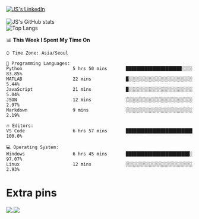
[![JS's LinkedIn](https://img.shields.io/badge/LinkedIn-blue?style=for-the-badge&logo=linkedin)](https://www.linkedin.com/in/jaeseung-lee-5a2a32139/) <br><br>
![JS's GitHub stats](https://github-readme-stats-tkxkd0159.vercel.app/api?username=tkxkd0159&hide=contribs,prs,stars,issues&show_icons=true&theme=react&include_all_commits=true)  
![Top Langs](https://github-readme-stats-tkxkd0159.vercel.app/api/top-langs/?username=tkxkd0159&layout=compact&hide=jupyter%20notebook,scss&langs_count=10)  

<!--START_SECTION:waka-->
📊 **This Week I Spent My Time On** 

```text
⌚︎ Time Zone: Asia/Seoul

💬 Programming Languages: 
Python                   5 hrs 50 mins       █████████████████████░░░░   83.85% 
MATLAB                   22 mins             █░░░░░░░░░░░░░░░░░░░░░░░░   5.44% 
JavaScript               21 mins             █░░░░░░░░░░░░░░░░░░░░░░░░   5.04% 
JSON                     12 mins             ░░░░░░░░░░░░░░░░░░░░░░░░░   2.97% 
Markdown                 9 mins              ░░░░░░░░░░░░░░░░░░░░░░░░░   2.19%

🔥 Editors: 
VS Code                  6 hrs 57 mins       █████████████████████████   100.0%

💻 Operating System: 
Windows                  6 hrs 45 mins       ████████████████████████░   97.07% 
Linux                    12 mins             ░░░░░░░░░░░░░░░░░░░░░░░░░   2.93%

```


<!--END_SECTION:waka-->
# Extra pins
<a href="https://github.com/tkxkd0159/TIL_CPP">
  <img align="center" src="https://github-readme-stats-tkxkd0159.vercel.app/api/pin/?username=tkxkd0159&repo=TIL_CPP&theme=react" />
</a>
<a href="https://github.com/tkxkd0159/dsalgo">
  <img align="center" src="https://github-readme-stats-tkxkd0159.vercel.app/api/pin/?username=tkxkd0159&repo=dsalgo&theme=react" />
</a>

<!---
- 🔭 I’m currently working on ...
- 🌱 I’m currently learning blockchain and distributed network
- 👯 I’m looking to collaborate on ...
- 🤔 I’m looking for help with ...
- 💬 Ask me about ...
- 📫 How to reach me: ...
- 😄 Pronouns: ...
- ⚡ Fun fact: ...
-->
